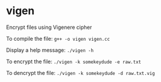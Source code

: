 # vigen
Encrypt files using Vigenere cipher

To compile the file:
```g++ -o vigen vigen.cc```

Display a help message: ```./vigen -h```

To encrypt the file: ```./vigen -k somekeydude -e raw.txt```

To dencrypt the file: ```./vigen -k somekeydude -d raw.txt.vig```
